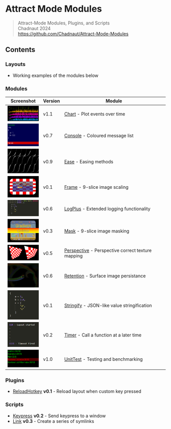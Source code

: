 # Attract Mode Modules

> Attract-Mode Modules, Plugins, and Scripts  
> Chadnaut 2024  
> https://github.com/Chadnaut/Attract-Mode-Modules

## Contents

### Layouts

- Working examples of the modules below

### Modules

|Screenshot|Version|Module|
|-|-|-|
|<img src="./modules/chart/example.png" width="100"/>|v1.1|[Chart](./modules/chart/README.md) - Plot events over time|
|<img src="./modules/console/example.png" width="100"/>|v0.7|[Console](./modules/console/README.md) - Coloured message list|
|<img src="./modules/ease/example.png" width="100"/>|v0.9|[Ease](./modules/ease/README.md) - Easing methods|
|<img src="./modules/frame/example.png" width="100"/>|v0.1|[Frame](./modules/frame/README.md) - 9-slice image scaling|
|<img src="./modules/logplus/example.png" width="100"/>|v0.6|[LogPlus](./modules/logplus/README.md) - Extended logging functionality|
|<img src="./modules/mask/example.png" width="100"/>|v0.3|[Mask](./modules/mask/README.md) - 9-slice image masking |
|<img src="./modules/perspective/example.png" width="100"/>|v0.5|[Perspective](./modules/perspective/README.md) - Perspective correct texture mapping|
|<img src="./modules/retention/example.png" width="100"/>|v0.6|[Retention](./modules/retention/README.md) - Surface image persistance |
|<img src="./modules/stringify/example.png" width="100"/>|v0.1|[Stringify](./modules/stringify/README.md) - JSON-like value stringification|
|<img src="./modules/timer/example.png" width="100"/>|v0.2|[Timer](./modules/timer/README.md) - Call a function at a later time|
|<img src="./modules/unittest/example.png" width="100"/>|v1.0|[UnitTest](./modules/unittest/README.md) - Testing and benchmarking|

### Plugins

- [ReloadHotkey](./plugins/ReloadHotkey/README.md) **v0.1** - Reload layout when custom key pressed

### Scripts

- [Keypress](./scripts/keypress/README.md) **v0.2** - Send keypress to a window
- [Link](./scripts/link/README.md) **v0.3** - Create a series of symlinks